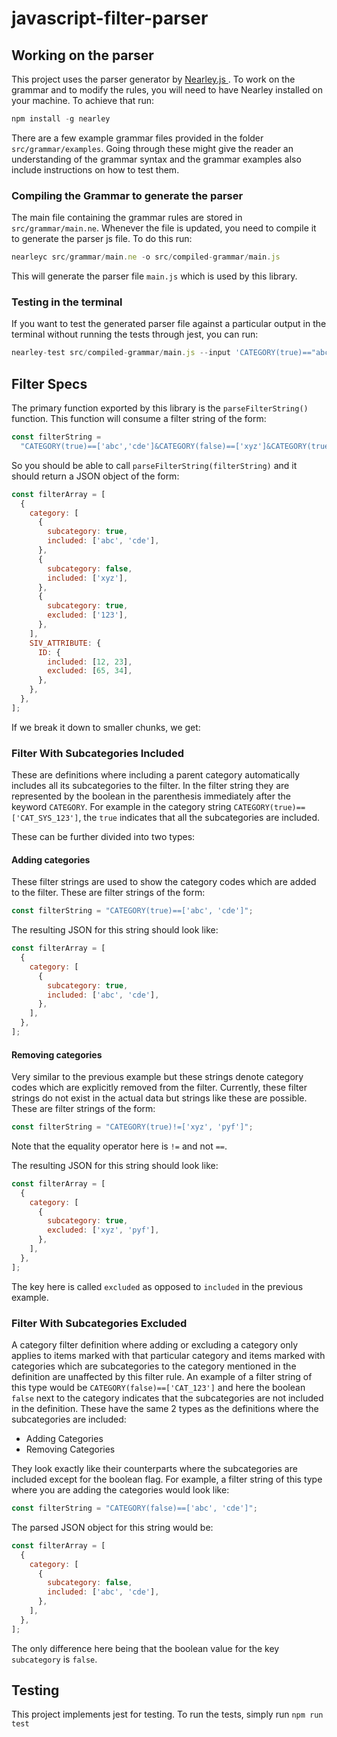 # javascript-filter-parser

## Working on the parser

This project uses the parser generator by [ Nearley.js ](https://nearley.js.org/). To work on the grammar and to modify the rules, you will need to have Nearley installed on your machine. To achieve that run:

```js
npm install -g nearley
```

There are a few example grammar files provided in the folder `src/grammar/examples`. Going through these might give the reader an understanding of the grammar syntax and the grammar examples also include instructions on how to test them.

### Compiling the Grammar to generate the parser

The main file containing the grammar rules are stored in `src/grammar/main.ne`. Whenever the file is updated, you need to compile it to generate the parser js file. To do this run:

```js
nearleyc src/grammar/main.ne -o src/compiled-grammar/main.js
```

This will generate the parser file `main.js` which is used by this library.

### Testing in the terminal

If you want to test the generated parser file against a particular output in the terminal without running the tests through jest, you can run:

```js
nearley-test src/compiled-grammar/main.js --input 'CATEGORY(true)=="abc"'
```

## Filter Specs

The primary function exported by this library is the `parseFilterString()` function. This function will consume a filter string of the form:

```js
const filterString =
  "CATEGORY(true)==['abc','cde']&CATEGORY(false)==['xyz']&CATEGORY(true)!=['123']&SIV_ATTRIBUTE(id)==[12,23]&SIV_ATTRIBUTE(id)!=[65,34]";
```

So you should be able to call `parseFilterString(filterString)` and it should return a JSON object of the form:

```js
const filterArray = [
  {
    category: [
      {
        subcategory: true,
        included: ['abc', 'cde'],
      },
      {
        subcategory: false,
        included: ['xyz'],
      },
      {
        subcategory: true,
        excluded: ['123'],
      },
    ],
    SIV_ATTRIBUTE: {
      ID: {
        included: [12, 23],
        excluded: [65, 34],
      },
    },
  },
];
```

If we break it down to smaller chunks, we get:

### Filter With Subcategories Included

These are definitions where including a parent category automatically includes all its subcategories to the filter. In the filter string they are represented by the boolean in the parenthesis immediately after the keyword `CATEGORY`. For example in the category string `CATEGORY(true)==['CAT_SYS_123']`, the `true` indicates that all the subcategories are included.

These can be further divided into two types:

#### Adding categories

These filter strings are used to show the category codes which are added to the filter. These are filter strings of the form:

```js
const filterString = "CATEGORY(true)==['abc', 'cde']";
```

The resulting JSON for this string should look like:

```js
const filterArray = [
  {
    category: [
      {
        subcategory: true,
        included: ['abc', 'cde'],
      },
    ],
  },
];
```

#### Removing categories

Very similar to the previous example but these strings denote category codes which are explicitly removed from the filter. Currently, these filter strings do not exist in the actual data but strings like these are possible. These are filter strings of the form:

```js
const filterString = "CATEGORY(true)!=['xyz', 'pyf']";
```

Note that the equality operator here is `!=` and not `==`.

The resulting JSON for this string should look like:

```js
const filterArray = [
  {
    category: [
      {
        subcategory: true,
        excluded: ['xyz', 'pyf'],
      },
    ],
  },
];
```

The key here is called `excluded` as opposed to `included` in the previous example.

### Filter With Subcategories Excluded

A category filter definition where adding or excluding a category only applies to items marked with that particular category and items marked with categories which are subcategories to the category mentioned in the definition are unaffected by this filter rule. An example of a filter string of this type would be `CATEGORY(false)==['CAT_123']` and here the boolean `false` next to the category indicates that the subcategories are not included in the definition. These have the same 2 types as the definitions where the subcategories are included:

- Adding Categories
- Removing Categories

They look exactly like their counterparts where the subcategories are included except for the boolean flag. For example, a filter string of this type where you are adding the categories would look like:

```js
const filterString = "CATEGORY(false)==['abc', 'cde']";
```

The parsed JSON object for this string would be:

```js
const filterArray = [
  {
    category: [
      {
        subcategory: false,
        included: ['abc', 'cde'],
      },
    ],
  },
];
```

The only difference here being that the boolean value for the key `subcategory` is `false`.

## Testing

This project implements jest for testing. To run the tests, simply run `npm run test`
